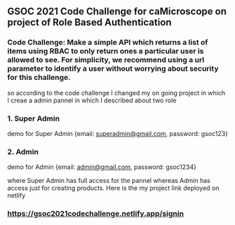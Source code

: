 

## GSOC 2021 Code Challenge for caMicroscope on project of Role Based Authentication

### Code Challenge: Make a simple API which returns a list of items using RBAC to only return ones a particular user is allowed to see. For simplicity, we recommend using a url parameter to identify a user without worrying about security for this challenge.

so according to the code challenge I changed my on going project in which I creae a admin pannel in which I described about two role
### 1. Super Admin
demo for Super Admin {email: superadmin@gmail.com, password: gsoc123}
### 2. Admin
demo for Admin {email: admin@gmail.com, password: gsoc1234}

where Super Admin has full access for the pannel whereas Admin has access just for creating products. Here is the my project link deployed on netlify 
### https://gsoc2021codechallenge.netlify.app/signin



